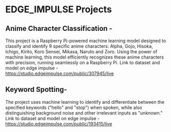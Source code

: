 # EDGE_IMPULSE Projects
## Anime Character Classification - 
This project is a Raspberry Pi-powered machine learning model designed to classify and identify 9 specific anime characters: Alpha, Gojo, Hisoka, Ichigo, Kirito, Koro Sensei, Mikasa, Naruto and Zoro. Using the power of machine learning, this model efficiently recognizes these anime characters with precision, running seamlessly on a Raspberry Pi.
Link to dataset and model on edge impulse - https://studio.edgeimpulse.com/public/307945/live
## Keyword Spotting-
The project uses machine learning to identify and differentiate between the specified keywords ("hello" and "stop") when spoken, while also distinguishing background noise and other irrelevant inputs as "unknown."
Link to dataset and model on edge impulse - https://studio.edgeimpulse.com/public/193415/live
